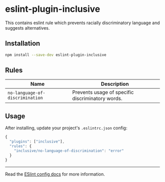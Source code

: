 # eslint-plugin-inclusive

This contains eslint rule which prevents racially discriminatory language and suggests alternatives.

## Installation

```sh
npm install --save-dev eslint-plugin-inclusive
```

## Rules

 Name                                    | Description                                                                          |
--------------------------------------- | ------------------------------------------------------------------------------------ |
`no-language-of-discrimination` | Prevents usage of specific discriminatory words. |


## Usage

After installing, update your project's `.eslintrc.json` config:

```js
{
  "plugins": ["inclusive"],
  "rules": {
    "inclusive/no-language-of-discrimination": "error"
  }
}
```

---

Read the [ESlint config docs](http://eslint.org/docs/user-guide/configuring#extending-configuration-files) for more information.

